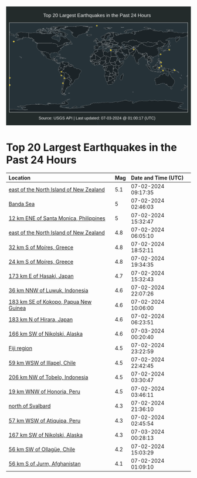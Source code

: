 ![Map](./map.png)

# Top 20 Largest Earthquakes in the Past 24 Hours

| Location | Mag | Date and Time (UTC) |
|:---|:---|:---|
| [east of the North Island of New Zealand](https://earthquake.usgs.gov/earthquakes/eventpage/us6000n9ss) | 5.1 | 07-02-2024 09:17:35 |
| [Banda Sea](https://earthquake.usgs.gov/earthquakes/eventpage/us6000n9rg) | 5 | 07-02-2024 02:46:03 |
| [12 km ENE of Santa Monica, Philippines](https://earthquake.usgs.gov/earthquakes/eventpage/us6000n9tu) | 5 | 07-02-2024 15:32:47 |
| [east of the North Island of New Zealand](https://earthquake.usgs.gov/earthquakes/eventpage/us6000n9s3) | 4.8 | 07-02-2024 06:05:10 |
| [32 km S of Moíres, Greece](https://earthquake.usgs.gov/earthquakes/eventpage/us6000n9uy) | 4.8 | 07-02-2024 18:52:11 |
| [24 km S of Moíres, Greece](https://earthquake.usgs.gov/earthquakes/eventpage/us6000n9v3) | 4.8 | 07-02-2024 19:34:35 |
| [173 km E of Hasaki, Japan](https://earthquake.usgs.gov/earthquakes/eventpage/us6000n9tt) | 4.7 | 07-02-2024 15:32:43 |
| [36 km NNW of Luwuk, Indonesia](https://earthquake.usgs.gov/earthquakes/eventpage/us6000n9x1) | 4.6 | 07-02-2024 22:07:26 |
| [183 km SE of Kokopo, Papua New Guinea](https://earthquake.usgs.gov/earthquakes/eventpage/us6000n9sv) | 4.6 | 07-02-2024 10:06:00 |
| [183 km N of Hirara, Japan](https://earthquake.usgs.gov/earthquakes/eventpage/us6000n9s8) | 4.6 | 07-02-2024 06:23:51 |
| [166 km SW of Nikolski, Alaska](https://earthquake.usgs.gov/earthquakes/eventpage/us6000n9xz) | 4.6 | 07-03-2024 00:20:40 |
| [Fiji region](https://earthquake.usgs.gov/earthquakes/eventpage/us6000n9xc) | 4.5 | 07-02-2024 23:22:59 |
| [59 km WSW of Illapel, Chile](https://earthquake.usgs.gov/earthquakes/eventpage/us6000n9x5) | 4.5 | 07-02-2024 22:42:45 |
| [206 km NW of Tobelo, Indonesia](https://earthquake.usgs.gov/earthquakes/eventpage/us6000n9rn) | 4.5 | 07-02-2024 03:30:47 |
| [19 km WNW of Honoria, Peru](https://earthquake.usgs.gov/earthquakes/eventpage/us6000n9rs) | 4.5 | 07-02-2024 03:46:11 |
| [north of Svalbard](https://earthquake.usgs.gov/earthquakes/eventpage/us6000n9wy) | 4.3 | 07-02-2024 21:36:10 |
| [57 km WSW of Atiquipa, Peru](https://earthquake.usgs.gov/earthquakes/eventpage/us6000n9rh) | 4.3 | 07-02-2024 02:45:54 |
| [167 km SW of Nikolski, Alaska](https://earthquake.usgs.gov/earthquakes/eventpage/us6000n9y1) | 4.3 | 07-03-2024 00:28:13 |
| [56 km SW of Ollagüe, Chile](https://earthquake.usgs.gov/earthquakes/eventpage/us6000n9tq) | 4.2 | 07-02-2024 15:03:29 |
| [56 km S of Jurm, Afghanistan](https://earthquake.usgs.gov/earthquakes/eventpage/us6000n9qy) | 4.1 | 07-02-2024 01:09:10 |
